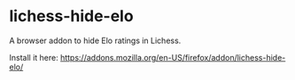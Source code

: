 # lichess-hide-elo
A browser addon to hide Elo ratings in Lichess.

Install it here: https://addons.mozilla.org/en-US/firefox/addon/lichess-hide-elo/
